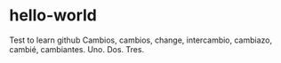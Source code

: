 # hello-world
Test to learn github
Cambios, cambios, change, intercambio, 
cambiazo, cambié, cambiantes.
Uno.
Dos.
Tres.
